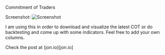 Commitment of Traders

Screenshot:
![Screenshot](https://github.com/jonromero/commitment_of_traders/blob/master/screenshot/screen.png)


I am using this in order to download and visualize the latest COT or do backtesting and come up with some indicators. Feel free to add your own columns. 

Check the post at (jon.io)[jon.io]
